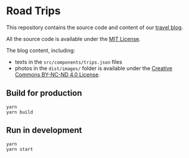 # Road Trips

This repository contains the source code and content of our [travel blog](https://roadtrips.iwazaru.fr/).

All the source code is available under the
[MIT License](https://opensource.org/licenses/MIT).

The blog content, including:
- texts in the `src/components/trips.json` files
- photos in the `dist/images/` folder
is available under the [Creative Commons BY-NC-ND 4.0 License](https://creativecommons.org/licenses/by-nc-nd/4.0/).

## Build for production

    yarn
    yarn build

## Run in development

    yarn
    yarn start
